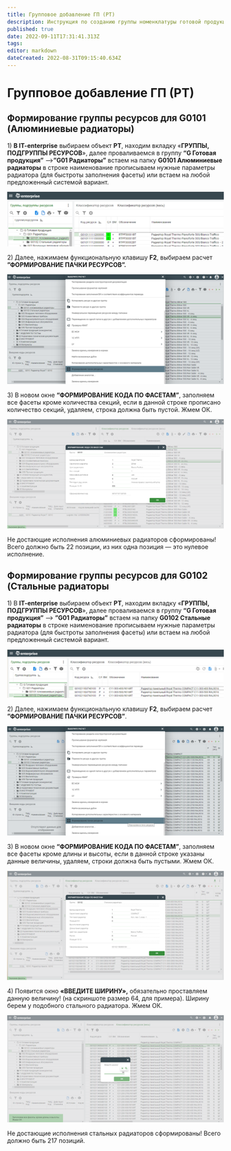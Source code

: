 ```yaml
---
title: Групповое добавление ГП (РТ)
description: Инструкция по созданию группы номенклатуры готовой продукции
published: true
date: 2022-09-11T17:31:41.313Z
tags: 
editor: markdown
dateCreated: 2022-08-31T09:15:40.634Z
---
```


# Групповое добавление ГП (РТ)

## Формирование группы ресурсов для G0101 (Алюминиевые радиаторы)

1\) **В IT-enterprise** выбираем объект **РТ**, находим вкладку «**ГРУППЫ, ПОДГРУППЫ РЕСУРСОВ**», далее проваливаемся в группу **“G Готовая продукция”** —>**”G01 Радиаторы”** встаем на папку **G0101 Алюминиевые радиаторы** в строке наименование прописываем нужные параметры радиатора (для быстроты заполнения фасеты) или встаем на любой предложенный системой вариант.

![](<../../assets/0 (25).png>)

2\) Далее, нажимаем функциональную клавишу **F2**, выбираем расчет **”ФОРМИРОВАНИЕ ПАЧКИ РЕСУРСОВ”.**

![](<../../assets/1 (100).png>)

3\) В новом окне **“ФОРМИРОВАНИЕ КОДА ПО ФАСЕТАМ”**, заполняем все фасеты кроме количества секций, если в данной строке прописано количество секций, удаляем, строка должна быть пустой. Жмем ОК.

![](<../../assets/2 (65).png>)

Не достающие исполнения алюминиевых радиаторов сформированы! Всего должно быть 22 позиции, из них одна позиция — это нулевое исполнение.

## Формирование группы ресурсов для G0102 (Стальные радиаторы

1\) В **IT-enterprise** выбираем объект **РТ**, находим вкладку «**ГРУППЫ, ПОДГРУППЫ РЕСУРСОВ**», далее проваливаемся в группу **“G Готовая продукция”** —> **”G01 Радиаторы”** встаем на папку **G0102 Стальные радиаторы** в строке наименование прописываем нужные параметры радиатора (для быстроты заполнения фасеты) или встаем на любой предложенный системой вариант.

![](<../../assets/0 (87).png>)

2\) Далее, нажимаем функциональную клавишу **F2**, выбираем расчет **”ФОРМИРОВАНИЕ ПАЧКИ РЕСУРСОВ”**.

![](<../../assets/1 (75).png>)

3\) В новом окне **“ФОРМИРОВАНИЕ КОДА ПО ФАСЕТАМ”**, заполняем все фасеты кроме длины и высоты, если в данной строке указаны данные величины, удаляем, строки должна быть пустыми. Жмем ОК.

![](<../../assets/2 (139).png>)

4\) Появится окно **«ВВЕДИТЕ ШИРИНУ»,** обязательно проставляем данную величину! (на скриншоте размер 64, для примера). Ширину берем у подобного стального радиатора. Жмем ОК.

![](<../../assets/3 (60).png>)

Не достающие исполнения стальных радиаторов сформированы! Всего должно быть 217 позиций.
